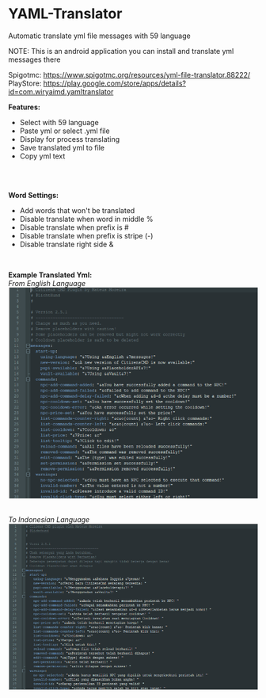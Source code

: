 # YAML-Translator
Automatic translate yml file messages with 59 language

NOTE: This is an android application you can install and translate yml messages there

Spigotmc: https://www.spigotmc.org/resources/yml-file-translator.88222/
<br>
PlayStore: https://play.google.com/store/apps/details?id=com.wiryaimd.yamltranslator

**Features:**
- Select with 59 language
- Paste yml or select .yml file
- Display for process translating
- Save translated yml to file
- Copy yml text
<br>
<br>

**Word Settings:**
- Add words that won't be translated
- Disable translate when word in middle %
- Disable translate when prefix is #
- Disable translate when prefix is stripe (-)
- Disable translate right side &
<br>

**Example Translated Yml:**<br>
*From English Language*<br>
![](fromrsw1.PNG?raw=true)
<br>
<br>

*To Indonesian Language*<br>
![](to3423.PNG?raw=true)
